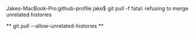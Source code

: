 Jakes-MacBook-Pro:github-profile jake$ git pull -f
fatal: refusing to merge unrelated histories

** git pull --allow-unrelated-histories **